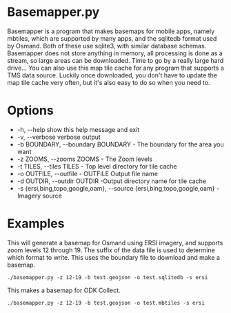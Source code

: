 # Basemapper.py

Basemapper is a program that makes basemaps for mobile apps, namely
mbtiles, which are supported by many apps, and the sqlitedb format
used by Osmand. Both of these use sqlite3, with similar database
schemas. Basemapper does not store anything in memory, all processing
is done as a stream, so large areas can be downloaded. Time to go by a
really large hard drive... You can also use this map tile cache for
any program that supports a TMS data source. Luckily once downloaded,
you don't have to update the map tile cache very often, but it's also
easy to do so when you need to.

# Options

- -h, --help show this help message and exit
- -v, --verbose verbose output
- -b BOUNDARY, --boundary BOUNDARY - The boundary for the area you want
- -z ZOOMS, --zooms ZOOMS - The Zoom levels
- -t TILES, --tiles TILES - Top level directory for tile cache
- -o OUTFILE, --outfile - OUTFILE Output file name
- -d OUTDIR, --outdir OUTDIR -Output directory name for tile cache
- -s {ersi,bing,topo,google,oam}, --source {ersi,bing,topo,google,oam} - Imagery source

# Examples

This will generate a basemap for Osmand using ERSI imagery, and
supports zoom levels 12 through 19. The suffix of the data file is
used to determine which format to write. This uses the boundary file
to download and make a basemap.

    ./basemapper.py -z 12-19 -b test.geojson -o test.sqlitedb -s ersi

This makes a basemap for ODK Collect.

    ./basemapper.py -z 12-19 -b test.geojson -o test.mbtiles -s ersi
